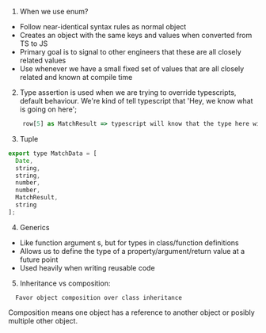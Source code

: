 1. When we use enum?

- Follow near-identical syntax rules as normal object
- Creates an object with the same keys and values when converted from TS to JS
- Primary goal is to signal to other engineers that these are all closely related values
- Use whenever we have a small fixed set of values that are all closely related and known at compile time

2. Type assertion is used when we are trying to override typescripts, default behaviour. We're kind of tell typescript that 'Hey, we know what is going on here';

```js
    row[5] as MatchResult => typescript will know that the type here will be MatchResult;
```

3. Tuple

```js
export type MatchData = [
  Date,
  string,
  string,
  number,
  number,
  MatchResult,
  string
];
```
4. Generics
- Like function argument s, but for types in class/function definitions
- Allows us to define the type of a property/argument/return value at a future point
- Used heavily when writing reusable code

5. Inheritance vs composition:

```
  Favor object composition over class inheritance
```

Composition means one object has a reference to another object or posibly multiple other object.